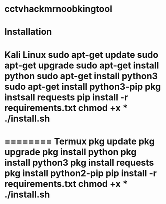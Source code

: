 # cctvhackmrnoobkingtool



Installation
========
Kali Linux
sudo apt-get update
sudo apt-get upgrade
sudo apt-get install python
sudo apt-get install python3
sudo apt-get install python3-pip
pkg instsall requests
pip install -r requirements.txt
chmod +x *
./install.sh
========

========
Termux
pkg update
pkg upgrade
pkg install python
pkg install python3
pkg install requests
pkg install python2-pip
pip install -r requirements.txt
chmod +x *
./install.sh
========



